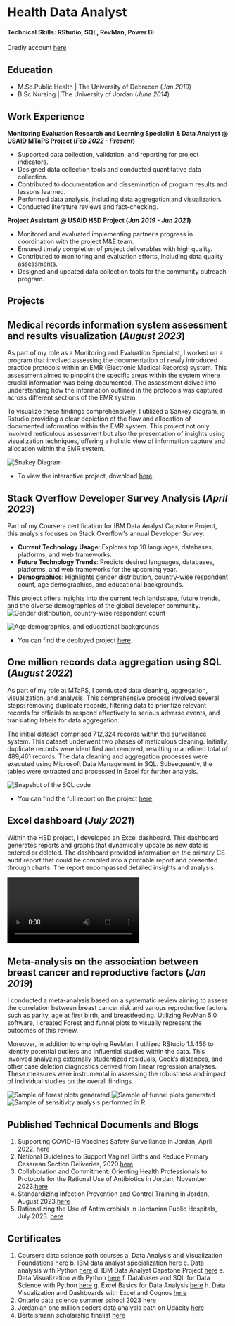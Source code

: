 # Health Data Analyst 

#### Technical Skills: RStudio, SQL, RevMan, Power BI 
Credly account [here](https://www.credly.com/users/basma-qenab)

## Education
- M.Sc.Public Health | The University of Debrecen (_Jan 2019_)
- B.Sc.Nursing | The University of Jordan (_June 2014_)

## Work Experience
**Monitoring Evaluation Research and Learning Specialist & Data Analyst @ USAID MTaPS Project (_Feb 2022 - Present_)**
- Supported data collection, validation, and reporting for project indicators.
-	Designed data collection tools and conducted quantitative data collection.
-	Contributed to documentation and dissemination of program results and lessons learned.
-	Performed data analysis, including data aggregation and visualization.
-	Conducted literature reviews and fact-checking.

**Project Assistant @ USAID HSD Project (_Jun 2019 - Jun 2021_)**
- Monitored and evaluated implementing partner’s progress in coordination with the project M&E team.
-	Ensured timely completion of project deliverables with high quality.
-	Contributed to monitoring and evaluation efforts, including data quality assessments.
-	Designed and updated data collection tools for the community outreach program.

## Projects

## Medical records information system assessment and results visualization (_August 2023_)   

As part of my role as a Monitoring and Evaluation Specialist, I worked on a program that involved assessing the documentation of newly introduced practice protocols within an EMR (Electronic Medical Records) system. This assessment aimed to pinpoint the specific areas within the system where crucial information was being documented.
The assessment delved into understanding how the information outlined in the protocols was captured across different sections of the EMR system. 

To visualize these findings comprehensively, I utilized a Sankey diagram, in Rstudio providing a clear depiction of the flow and allocation of documented information within the EMR system. This project not only involved meticulous assessment but also the presentation of insights using visualization techniques, offering a holistic view of information capture and allocation within the EMR system.

![Snakey Diagram](https://basmaqenab.github.io/snakey%20diag.png)

- To view the interactive project, download [here](https://drive.google.com/file/d/16UQxvIlJBfhHkap2v_E6LX0bZcYBcr4f/view?usp=drive_link).

## Stack Overflow Developer Survey Analysis (_April 2023_)

Part of my Coursera certification for IBM Data Analyst Capstone Project, this analysis focuses on Stack Overflow's annual Developer Survey:

- **Current Technology Usage**: Explores top 10 languages, databases, platforms, and web frameworks.
- **Future Technology Trends**: Predicts desired languages, databases, platforms, and web frameworks for the upcoming year.
- **Demographics**: Highlights gender distribution, country-wise respondent count, age demographics, and educational backgrounds.

This project offers insights into the current tech landscape, future trends, and the diverse demographics of the global developer community.
![Gender distribution, country-wise respondent count](https://basmaqenab.github.io/pic2.png) 

![Age demographics, and educational backgrounds](https://basmaqenab.github.io/pic1.png) 

- You can find the deployed project [here](https://dataplatform.cloud.ibm.com/dashboards/5499789d-f1a2-46b3-a70f-e18663429467/view/433edb7f30952dee5ef0bde407907907293f7154b6bbd15085d67b495e687597a86945c3c82a4c0cd2400136f7eb105f9c).

## One million records data aggregation using SQL (_August 2022_)   
As part of my role at MTaPS, I conducted data cleaning, aggregation, visualization, and analysis. This comprehensive process involved several steps: removing duplicate records, filtering data to prioritize relevant records for officials to respond effectively to serious adverse events, and translating labels for data aggregation.

The initial dataset comprised 712,324 records within the surveillance system. This dataset underwent two phases of meticulous cleaning. Initially, duplicate records were identified and removed, resulting in a refined total of 489,461 records. The data cleaning and aggregation processes were executed using Microsoft Data Management in SQL. Subsequently, the tables were extracted and processed in Excel for further analysis.

![Snapshot of the SQL code](https://basmaqenab.github.io/pic3.png) 
- You can find the full report on the project [here](https://pdf.usaid.gov/pdf_docs/PA00ZVRM.pdf ).

  
## Excel dashboard (_July 2021_)   
Within the HSD project, I developed an Excel dashboard. This dashboard generates reports and graphs that dynamically update as new data is entered or deleted. The dashboard provided information on the primary CS audit report that could be compiled into a printable report and presented through charts. The report encompassed detailed insights and analysis.

<video src="https://basmaqenab.github.io/R1.mp4" controls="controls" style="max-width: 730px;"> 
</video>

## Meta-analysis on the association between breast cancer and reproductive factors (_Jan 2019_)   

I conducted a meta-analysis based on a systematic review aiming to assess the correlation between breast cancer risk and various reproductive factors such as parity, age at first birth, and breastfeeding. Utilizing RevMan 5.0 software, I created Forest and funnel plots to visually represent the outcomes of this review.

Moreover, in addition to employing RevMan, I utilized RStudio 1.1.456 to identify potential outliers and influential studies within the data. This involved analyzing externally studentized residuals, Cook’s distances, and other case deletion diagnostics derived from linear regression analyses. These measures were instrumental in assessing the robustness and impact of individual studies on the overall findings.

![Sample of forest plots generated](https://basmaqenab.github.io/pic4.png) 
![Sample of funnel plots generated](https://basmaqenab.github.io/pic5.png) 
![Sample of sensitivity analysis performed in R](https://basmaqenab.github.io/p66.png) 

## Published Technical Documents and Blogs
1. Supporting COVID-19 Vaccines Safety Surveillance in Jordan, April 2022. [here](https://pdf.usaid.gov/pdf_docs/PA00ZVRM.pdf)
2. National Guidelines to Support Vaginal Births and Reduce Primary Cesarean Section Deliveries, 2020.[here](https://www.moh.gov.jo/EBV4.0/Root_Storage/AR/EB_Info_Page/1%D8%A7%D9%84%D8%B9%D9%85%D9%84%D9%8A%D8%A7%D8%AA_%D8%A7%D9%84%D9%82%D9%8A%D8%B5%D8%B1%D9%8A%D8%A9.pdf)
3. Collaboration and Commitment: Orienting Health Professionals to Protocols for the Rational Use of Antibiotics in Jordan, November 2023.[here](https://www.mtapsprogram.org/news-blog/collaboration-and-commitment-orienting-health-professionals-to-protocols-for-the-rational-use-of-antibiotics-in-jordan/)
4. Standardizing Infection Prevention and Control Training in Jordan, August 2023.[here](https://www.mtapsprogram.org/news-blog/standardizing-infection-prevention-and-control-training-in-jordan/)
5. Rationalizing the Use of Antimicrobials in Jordanian Public Hospitals, July 2023. [here](https://www.mtapsprogram.org/news-blog/rationalizing-the-use-of-antimicrobials-in-jordanian-ministry-of-health-hospitals/)

## Certificates
1.	Coursera data science path courses
  a.	Data Analysis and Visualization Foundations [here](https://coursera.org/share/5611f037387171c82cdd35a7bac4400b)
  b.	IBM data analyst specialization [here](https://coursera.org/share/f522f638ab0d405de3feb7bcb2fb8825)
  c.	Data analysis with Python [here](https://coursera.org/share/87775cc2122a84f694adbb5b39fede96)
  d.	IBM Data Analyst Capstone Project [here](https://coursera.org/share/adf54694eb2353824ef9e26713e18221)
  e.	Data Visualization with Python [here](https://coursera.org/share/c6fc8b623bccc94b47b3560a0c14b9c6)
  f.	Databases and SQL for Data Science with Python [here](https://coursera.org/share/0db44743407d365066b83331e8683e99)
  g.	Excel Basics for Data Analysis [here](https://coursera.org/share/657ec7b0986dad1b8e894a82d2b5fc95)
  h.	Data Visualization and Dashboards with Excel and Cognos [here](https://coursera.org/share/6a170e4e5f4f364cbba07e50dec2e81e)
2.	Ontario data science summer school 2023 [here](https://drive.google.com/drive/folders/1SdPMqRCJ8S9j0Wqye9S5lQMdcXmUjmsB?usp=sharing)
3.	Jordanian one million coders data analysis path on Udacity [here](https://drive.google.com/file/d/1eMBGzybZWThuYCkH-vc5sFsvHVeNnewy/view?usp=sharing)
4.	Bertelsmann scholarship finalist [here](https://udacity-email.s3.us-west-2.amazonaws.com/Bertelsmann_Scholarship_Creative/Bertelsmann_Challenge_Finalist_Badge.png?bsft_aaid=8d7e276e-4a10-41b2-8868-423fe96dd6b2&bsft_eid=902e8bb5-9838-953b-5e09-40ac86843a81&utm_campaign=sch_600_2022-02-19_ndxxx_bertelsmann_year3_phase1_100-badge&utm_source=blueshift&utm_medium=email&utm_content=sch_600_2022-02-19_ndxxx_bertelsmann_year3_phase1_100-badge&bsft_clkid=d0c9d8e4-1738-4cd3-9043-fa5d7c2b0ccc&bsft_uid=e312400a-98f2-4043-8f55-1da9dee8be12&bsft_mid=47b76bd4-4af5-42cb-ab90-64b6c5d97165&bsft_txnid=d2e7b26b-0fea-474c-80a3-428fde862666&bsft_mime_type=html&bsft_ek=2022-02-23T17%3A02%3A45Z&bsft_lx=4&bsft_tv=11)

